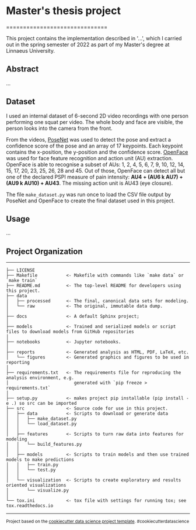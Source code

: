 # Master's thesis project
==============================

This project contains the implementation described in '...', which I carried out in the spring semester of 2022 as part of my Master's degree at Linnaeus University.

## Abstract

...

## Dataset 

I used an internal dataset of 6-second 2D video recordings with one person performing one squat per video. The whole body and face are visible, the person looks into the camera from the front.

From the videos, [PoseNet](https://github.com/tensorflow/tfjs-models/tree/master/posenet) was used to detect the pose and extract a confidence score of the pose and an array of 17 keypoints. Each keypoint contains the x-position, the y-position and the confidence score. [OpenFace](https://github.com/cmusatyalab/openface) was used for face feature recognition and action unit (AU) extraction. OpenFace is able to recognise a subset of AUs: 1, 2, 4, 5, 6, 7, 9, 10, 12, 14, 15, 17, 20, 23, 25, 26, 28 and 45. Out of those, OpenFace can detect all but one of the declared PSPI measure of pain intensity: **AU4 + (AU6 k AU7) + (AU9 k AU10) + AU43**. The missing action unit is AU43 (eye closure).

The file ```make_dataset.py``` was run once to load the CSV file output by PoseNet and OpenFace to create the final dataset used in this project.

## Usage

...

## Project Organization

------------
    ├── LICENSE
    ├── Makefile           <- Makefile with commands like `make data` or `make train`
    ├── README.md          <- The top-level README for developers using this project.
    ├── data
    │   ├── processed      <- The final, canonical data sets for modeling.
    │   └── raw            <- The original, immutable data dump.
    │
    ├── docs               <- A default Sphinx project;
    │
    ├── models             <- Trained and serialized models or script files to download models from GitHub repositories
    │
    ├── notebooks          <- Jupyter notebooks. 
    │
    ├── reports            <- Generated analysis as HTML, PDF, LaTeX, etc.
    │   └── figures        <- Generated graphics and figures to be used in reporting
    │
    ├── requirements.txt   <- The requirements file for reproducing the analysis environment, e.g.
    │                         generated with `pip freeze > requirements.txt`
    │
    ├── setup.py           <- makes project pip installable (pip install -e .) so src can be imported
    ├── src                <- Source code for use in this project.
    │   ├── data           <- Scripts to download or generate data
    │   │   ├── make_dataset.py
    │   │   └── load_dataset.py    
    │   │
    │   ├── features       <- Scripts to turn raw data into features for modeling
    │   │   └── build_features.py
    │   │
    │   ├── models         <- Scripts to train models and then use trained models to make predictions
    │   │   ├── train.py
    │   │   └── test.py
    │   │
    │   └── visualization  <- Scripts to create exploratory and results oriented visualizations
    │       └── visualize.py
    │
    └── tox.ini            <- tox file with settings for running tox; see tox.readthedocs.io
--------

<p><small>Project based on the <a target="_blank" href="https://drivendata.github.io/cookiecutter-data-science/">cookiecutter data science project template</a>. #cookiecutterdatascience</small></p>